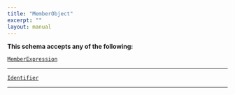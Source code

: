 ```yaml
---
title: "MemberObject"
excerpt: ""
layout: manual
---
```






**This schema accepts any of the following:**


[`MemberExpression`](/docs/kcl/types/MemberExpression)








----

[`Identifier`](/docs/kcl/types/Identifier)








----





